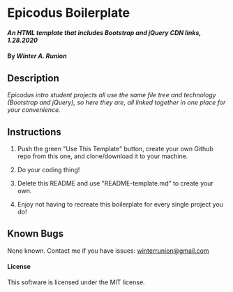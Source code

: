 # Epicodus Boilerplate

#### _An HTML template that includes Bootstrap and jQuery CDN links, 1.28.2020_

#### By _**Winter A. Runion**_

## Description
_Epicodus intro student projects all use the same file tree and technology (Bootstrap and jQuery), so here they are, all linked together in one place for your convenience._ 

## Instructions

1. Push the green "Use This Template" button, create your own Github repo from this one, and clone/download it to your machine.

2. Do your coding thing!

3. Delete this README and use "README-template.md" to create your own.

4. Enjoy not having to recreate this boilerplate for every single project you do!

## Known Bugs

None known. Contact me if you have issues: winterrunion@gmail.com

#### License
This software is licensed under the MIT license.